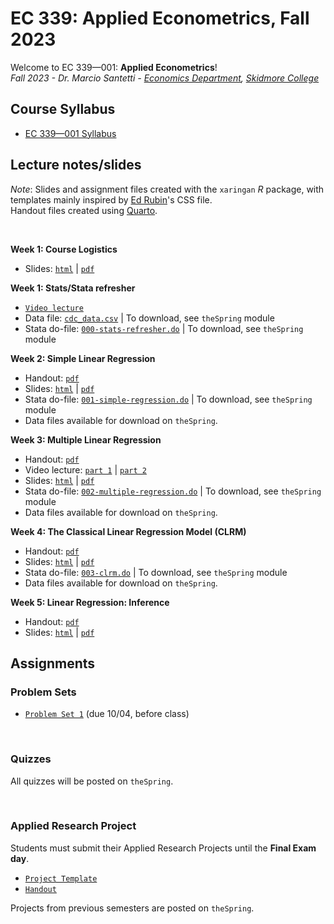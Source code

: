 # EC 339: Applied Econometrics, Fall 2023

Welcome to EC 339&mdash;001: **Applied Econometrics**!<br>
*Fall 2023 - Dr. Marcio Santetti - [Economics Department](https://www.skidmore.edu/economics/), [Skidmore College](https://www.skidmore.edu/)*


## Course Syllabus

- [EC 339&mdash;001 Syllabus](https://raw.githack.com/marciosantetti/ec339-fall23/main/syllabus/ec339-syllabus-fall23.pdf)


## Lecture notes/slides

*Note*: Slides and assignment files created with the `xaringan` *R* package, with templates mainly inspired by [Ed Rubin](https://github.com/edrubin)'s CSS file. <br>
Handout files created using [Quarto](https://quarto.org/).

<br>

**Week 1: Course Logistics**

  - Slides: [`html`](https://raw.githack.com/marciosantetti/ec339-fall23/main/lectures/000-logistics/000-course-logistics.html) | [`pdf`](https://raw.githack.com/marciosantetti/ec339-fall23/main/lectures/000-logistics/000-course-logistics.pdf)

**Week 1: Stats/Stata refresher**

  - [`Video lecture`](https://youtu.be/BRwqm6RdL0I)
  - Data file: [`cdc_data.csv`](https://raw.githack.com/marciosantetti/ec339-fall23/main/lectures/000-logistics/cdc_data.csv) | To download, see `theSpring` module
  - Stata do-file: [`000-stats-refresher.do`](https://github.com/marciosantetti/ec339-fall23/blob/main/lectures/000-logistics/000-stats-refresher.do) | To download, see `theSpring` module

**Week 2: Simple Linear Regression**
 
  - Handout: [`pdf`](https://raw.githack.com/marciosantetti/ec339-fall23/main/lectures/001-simple-regression/simple-regression.pdf)
  - Slides: [`html`](https://raw.githack.com/marciosantetti/ec339-fall23/main/lectures/001-simple-regression/001-simple-regression.html) | [`pdf`](https://raw.githack.com/marciosantetti/ec339-fall23/main/lectures/001-simple-regression/001-simple-regression.pdf)
  - Stata do-file: [`001-simple-regression.do`](https://github.com/marciosantetti/ec339-fall23/blob/main/lectures/001-simple-regression/001-simple-regression.do) | To download, see `theSpring` module
  - Data files available for download on `theSpring`.
  
**Week 3: Multiple Linear Regression**

  - Handout: [`pdf`](https://raw.githack.com/marciosantetti/ec339-fall23/main/lectures/002-multiple-regression/multiple-regression.pdf)
  - Video lecture: [`part 1`](https://youtu.be/0Gucy69eAKA) | [`part 2`](https://youtu.be/DW9NmsI-xG8)
  - Slides: [`html`](https://raw.githack.com/marciosantetti/ec339-fall23/main/lectures/002-multiple-regression/002-multiple-regression.html) | [`pdf`](https://raw.githack.com/marciosantetti/ec339-fall23/main/lectures/002-multiple-regression/002-multiple-regression.pdf)
  - Stata do-file: [`002-multiple-regression.do`](https://github.com/marciosantetti/ec339-fall23/blob/main/lectures/002-multiple-regression/002-multiple-regression.do) | To download, see `theSpring` module
  -  Data files available for download on `theSpring`.

**Week 4: The Classical Linear Regression Model (CLRM)**

  - Handout: [`pdf`](https://raw.githack.com/marciosantetti/ec339-fall23/main/lectures/003-clrm/classical-model.pdf)
  - Slides: [`html`](https://raw.githack.com/marciosantetti/ec339-fall23/main/lectures/003-clrm/003-clrm%202.html#1) | [`pdf`](https://raw.githack.com/marciosantetti/ec339-fall23/main/lectures/003-clrm/003-clrm.pdf)
  - Stata do-file: [`003-clrm.do`](https://github.com/marciosantetti/ec339-fall23/blob/main/lectures/003-clrm/003-clrm.do) | To download, see `theSpring` module
  -  Data files available for download on `theSpring`.


**Week 5: Linear Regression: Inference**

  - Handout: [`pdf`](https://raw.githack.com/marciosantetti/ec339-fall23/main/lectures/004-inference/inference.pdf)
  - Slides: [`html`](https://raw.githack.com/marciosantetti/ec339-fall23/main/lectures/004-inference/004-inference.html) | [`pdf`](https://raw.githack.com/marciosantetti/ec339-fall23/main/lectures/004-inference/004-inference.pdf)

## Assignments


### Problem Sets


  - [`Problem Set 1`](https://raw.githack.com/marciosantetti/ec339-fall23/main/problem-sets/ps1-ec339-fall23.pdf) (due 10/04, before class)


<br>

### Quizzes

All quizzes will be posted on `theSpring`.

<br>

### Applied Research Project

 Students must submit their Applied Research Projects until the **Final Exam day**. 

  - [`Project Template`](https://raw.githack.com/marciosantetti/ec339-fall23/main/applied-project/research-proj-template.pdf)
  - [`Handout`](https://raw.githack.com/marciosantetti/ec339-fall23/main/applied-project/research-proj-handout.pdf)
  
 Projects from previous semesters are posted on `theSpring`.
 

